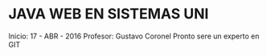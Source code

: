 # JAVA WEB EN SISTEMAS UNI
Inicio: 17 - ABR - 2016
Profesor: Gustavo Coronel
Pronto sere un experto en GIT
